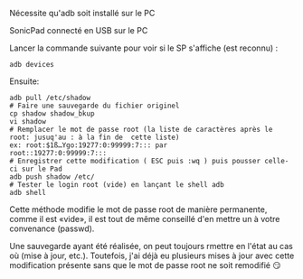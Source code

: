 Nécessite qu'adb soit installé sur le PC

SonicPad connecté en USB sur le PC

Lancer la commande suivante pour voir si le SP s'affiche (est reconnu) :

`adb devices`

Ensuite: 
```
adb pull /etc/shadow
# Faire une sauvegarde du fichier originel
cp shadow shadow_bkup
vi shadow
# Remplacer le mot de passe root (la liste de caractères après le root: jusuq'au : à la fin de  cette liste)
ex: root:$1ß…Ygo:19277:0:99999:7::: par
root::19277:0:99999:7:::
# Enregistrer cette modification ( ESC puis :wq ) puis pousser celle-ci sur le Pad
adb push shadow /etc/
# Tester le login root (vide) en lançant le shell adb
adb shell

```

Cette méthode modifie le mot de passe root de manière permanente, comme il est «vide», il est tout de même conseillé
 d'en mettre un à votre convenance (passwd).

Une sauvegarde ayant été réalisée, on peut toujours rmettre en l'état au cas où (mise à jour, etc.). Toutefois, j'ai déjà
 eu plusieurs mises à jour avec cette modification présente sans que le mot de passe root ne soit remodifié :smirk:
